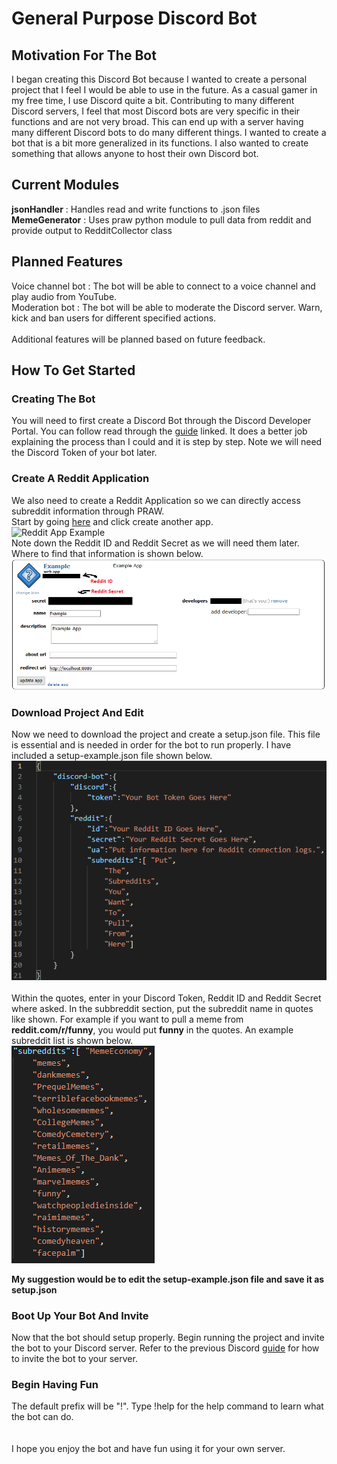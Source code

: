# General Purpose Discord Bot

## Motivation For The Bot
I began creating this Discord Bot because I wanted to create a personal project that I feel I would be able to use in the future. As a casual gamer in my free time, I use Discord quite a bit. Contributing to many different Discord servers, I feel that most Discord bots are very specific in their functions and are not very broad. This can end up with a server having many different Discord bots to do many different things. I wanted to create a bot that is a bit more generalized in its functions. I also wanted to create something that allows anyone to host their own Discord bot. 

## Current Modules
**jsonHandler** : Handles read and write functions to .json files<br>
**MemeGenerator** : Uses praw python module to pull data from reddit and provide output to RedditCollector class<br>

## Planned Features
Voice channel bot : The bot will be able to connect to a voice channel and play audio from YouTube.<br>
Moderation bot : The bot will be able to moderate the Discord server. Warn, kick and ban users for different specified actions.<br>
<br>
Additional features will be planned based on future feedback.<br>

## How To Get Started

### Creating The Bot
You will need to first create a Discord Bot through the Discord Developer Portal. You can follow read through the [guide](https://discordpy.readthedocs.io/en/latest/discord.html) linked. It does a better job explaining the process than I could and it is step by step. Note we will need the Discord Token of your bot later.

### Create A Reddit Application
We also need to create a Reddit Application so we can directly access subreddit information through PRAW.<br>
Start by going [here](https://ssl.reddit.com/prefs/apps/) and click create another app.<br>
![Reddit App Example](Informationalnew-reddit-app.png)<br>
Note down the Reddit ID and Reddit Secret as we will need them later. Where to find that information is shown below.<br>
![Reddit App Filled](reddit-app-filled.png)<br>

### Download Project And Edit
Now we need to download the project and create a setup.json file. This file is essential and is needed in order for the bot to run properly. I have included a setup-example.json file shown below.<br> 
![Example setup.json](jsonExample.png)<br>
<br>
Within the quotes, enter in your Discord Token, Reddit ID and Reddit Secret where asked. In the subbreddit section, put the subreddit name in quotes like shown. For example if you want to pull a meme from **reddit.com/r/funny**, you would put **funny** in the quotes. An example subreddit list is shown below.<br>
![Example Subreddit List](example-subreddits.png)<br>

**My suggestion would be to edit the setup-example.json file and save it as setup.json**

### Boot Up Your Bot And Invite
Now that the bot should setup properly. Begin running the project and invite the bot to your Discord server. Refer to the previous Discord [guide](https://discordpy.readthedocs.io/en/latest/discord.html) for how to invite the bot to your server.

### Begin Having Fun
The default prefix will be "!". Type !help for the help command to learn what the bot can do.<br>
<br>
<br>
I hope you enjoy the bot and have fun using it for your own server.